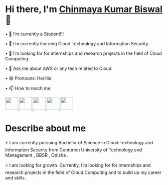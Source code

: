 
<h1>Hi there, I'm <a href="https://chinmayakumarbiswal.in/">Chinmaya Kumar Biswal </a>👋</h1>

•	🔭 I’m currently a Student!!!

•	🌱 I’m currently learning Cloud Technology and Information Security.

•	🤔 I’m looking for for internships and research projects in the field of Cloud Computing.

•	💬 Ask me about AWS or any tech related to Cloud.

•	😄 Pronouns: He/His

•	📫 How to reach me:
   
   <a href="https://api.whatsapp.com/send?phone=919556328216&text=hey">
      <img src="https://exploitus.chinmayakumarbiswal.in/image/whatsapp.png" height="40px" width="40px">
   </a>
   <a href="https://www.facebook.com/situ.chinmaya">
      <img src="https://exploitus.chinmayakumarbiswal.in/image/facebook.png" height="40px" width="40px">
   </a>
   <a href="https://www.instagram.com/chinmaya.situ/">
      <img src="https://exploitus.chinmayakumarbiswal.in/image/instagram.png" height="40px" width="40px">
    </a>
    <a href="https://www.linkedin.com/in/chinmaya-kumar-biswal-16045">
       <img src="https://exploitus.chinmayakumarbiswal.in/image/linkedin.png" height="40px" width="40px">
   </a>
    <a href="https://twitter.com/Chinmaya_situ?s=09">
      <img src="https://exploitus.chinmayakumarbiswal.in/image/twitter.png" height="40px" width="40px">
   </a>


<h1>Describe about  me</h1>


⚡ I am currently pursuing Bachelor of Science in Cloud Technology and Information Security  from Centurion University of Technology and Management , BBSR , Odisha .

⚡ I am looking for growth. Currently, I’m looking for for internships and research projects in the field of Cloud Computing and to build up my career and skills. 
